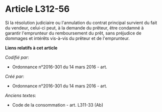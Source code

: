 # Article L312-56

Si la résolution judiciaire ou l'annulation du contrat principal survient du fait du vendeur, celui-ci peut, à la demande du
prêteur, être condamné à garantir l'emprunteur du remboursement du prêt, sans préjudice de dommages et intérêts vis-à-vis du
prêteur et de l'emprunteur.

**Liens relatifs à cet article**

_Codifié par_:

  - Ordonnance n°2016-301 du 14 mars 2016 - art.

_Créé par_:

  - Ordonnance n°2016-301 du 14 mars 2016 - art.

_Anciens textes_:

  - Code de la consommation - art. L311-33 (Ab)

